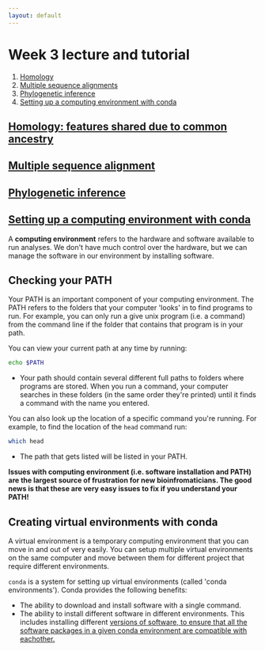 ```yaml
---
layout: default
---
```


# Week 3 lecture and tutorial
1. [Homology](#Homology)
2. [Multiple sequence alignments](#MSA)
3. [Phylogenetic inference](#phylogenies)
4. [Setting up a computing environment with conda](#conda)

## <ins>**Homology: features shared due to common ancestry**<ins> <a name="Homology"></a>


## <ins>**Multiple sequence alignment**<ins> <a name="MSA"></a>


## <ins>**Phylogenetic inference**<ins> <a name="phylogenies"></a>


## <ins>**Setting up a computing environment with conda**<ins> <a name="conda"></a>

A **computing environment** refers to the hardware and software available to run analyses. We don't have much control over the hardware, but we can manage the software in our environment by installing software.

## Checking your PATH
Your PATH is an important component of your computing environment. The PATH refers to the folders that your computer 'looks' in to find programs to run. For example, you can only run a give unix program (i.e. a command) from the command line if the folder that contains that program is in your path.

You can view your current path at any time by running:
```bash
echo $PATH
```
- Your path should contain several different full paths to folders where programs are stored. When you run a command, your computer searches in these folders (in the same order they're printed) until it finds a command with the name you entered.

You can also look up the location of a specific command you're running. For example, to find the location of the `head` command run:
```bash
which head
```
- The path that gets listed will be listed in your PATH.

**Issues with computing environment (i.e. software installation and PATH) are the largest source of frustration for new bioinfromaticians. The good news is that these are very easy issues to fix if you understand your PATH!**

## Creating **virtual environments** with **conda**
A virtual environment is a temporary computing environment that you can move in and out of very easily. You can setup multiple virtual environments on the same computer and move between them for different project that require different environments.

`conda` is a system for setting up virtual environments (called 'conda environments'). Conda provides the following benefits:
- The ability to download and install software with a single command.
- The ability to install different software in different environments. This includes installing different <ins>versions<ins> of software, to ensure that all the software packages in a given conda environment are compatible with eachother. 



